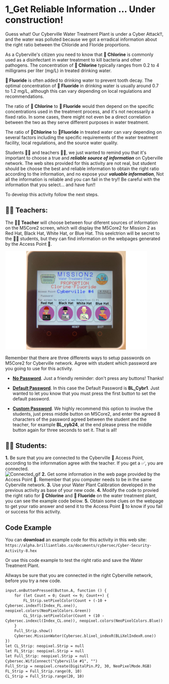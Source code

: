 # 1_Get Reliable Information ... Under construction!

Guess what! Our Cyberville Water Treatment Plant is under a Cyber Attack!!, and the water was polluted because we got a erradical information about the right ratio between the Chloride and Floride proportions.

As a Cyberville's citizen you need to know that __🧪 Chlorine__ is commonly used as a disinfectant in water treatment to kill bacteria and other pathogens. The concentration of __🧪 Chlorine__ typically ranges from 0.2 to 4 milligrams per liter (mg/L) in treated drinking water.

__🧪 Fluoride__ is often added to drinking water to prevent tooth decay. The optimal concentration of __🧪 Fluoride__ in drinking water is usually around 0.7 to 1.2 mg/L, although this can vary depending on local regulations and recommendations.

The ratio of __🧪 Chlorine__ to __🧪 Fluoride__ would then depend on the specific concentrations used in the treatment process, and it's not necessarily a fixed ratio. In some cases, there might not even be a direct correlation between the two as they serve different purposes in water treatment.

The ratio of __🧪Chlorine__ to __🧪Fluoride__ in treated water can vary depending on several factors including the specific requirements of the water treatment facility, local regulations, and the source water quality.

Students 🧑‍🎓 and teachers 🧑‍🏫, we just wanted to remind you that it's important to choose a true and __*reliable source of information*__ on Cyberville network. The web sites provided for this activity are not real, but student should be choose the best and reliable information to obtain the right ratio according to the information, and no expose your __*valuable information*__, Not all the information is reliable and you can fail in the try!! Be careful with the information that you select... and have fun!!

To develop this activity follow the next steps. 

## __🧑‍🏫 Teachers:__

The __🧑‍🏫 Teacher__ will choose between four diferent sources of information on the M5Core2 screen, which will display the M5Core2 for Mission 2 as Red Hat, Black Hat, White Hat, or Blue Hat. This seelctrion will be secret to the 🧑‍🎓 students, but they can find information on the webpages generated by the Access Point 📳.

<img src="https://github.com/Brilliant-Labs/code.bl/blob/code_alpha/packaged/docs/static/mb/projects/bboard-tutorials-cyberville/ValuableData/2_Get_Reliable_Information/M2_M5core2.png?raw=true" alt="M2" title="Mission 2 in M5Core2" width="450" />


Remember that there are three differents ways to setup passwords on M5Core2 for Cyberville network. Agree with student which password are you going to use for this activity. 

- [__No Password__](https://www.canva.com/design/DAGJhwOPNfA/C7i4j-8NuAyaVB4WW4ZQLg/watch?utm_content=DAGJhwOPNfA&utm_campaign=designshare&utm_medium=link&utm_source=editor). Just a friendly reminder: don't press any buttons! Thanks!

- [__Default Password__](https://www.canva.com/design/DAGJh3x2cWc/WLy_dI8ckApegcX8nVluYw/watch?utm_content=DAGJh3x2cWc&utm_campaign=designshare&utm_medium=link&utm_source=editor). In this case the Default Password is __BL_Cybr1__. Just wanted to let you know that you must press the first button to set the default password. 

- [__Custom Password__](https://www.canva.com/design/DAGJhzixXtc/zuFnnSe0t3ZZR298o1uEjg/watch?utm_content=DAGJhzixXtc&utm_campaign=designshare&utm_medium=link&utm_source=editor). We highly recommend this option to involve the students, just press middle button on M5Core2, and enter the agreed 8 characters of the password agreed between the student and the teacher, for example __BL_cyb24__, at the end please press the middle button again for three seconds to set it. That is all!


## __🧑‍🎓 Students:__

__1.__ Be sure that you are connected to the Cyberville  📳 Access Point, according to the infornmation agree with the teacher.
If you get a ✅, you are connected.  
<img src="https://github.com/Brilliant-Labs/code.bl/blob/code_alpha/packaged/docs/static/mb/projects/bboard-tutorials-cyberville/Networking/1_Connecting/Connected_gif.gif?raw=true" alt="Connected_gif" title="If you get a ✅, you are connected to Access Point" width="300" />
__2.__ Get some information in the web page provided by the Access Point 📳. Remember that you computer needs to be in the same Cyberville network.
__3.__ Use your Water Plant Calibration developed in the previous activity as base of your new code.
__4.__ Modify the code to provied the right ratio for __🧪 Chlorine__ and __🧪 Fluoride__ on the water treatment plant, you can see the example code below.
__5.__ Obtain some clues on the webpage to get your ratio answer and send it to the Access Point 📳 to know if you fail or success for this activity.

## Code Example

You can __download__ an example code for this activity in this web site: `https://alpha.brilliantlabs.ca/documents/cybersec/Cyber-Security-Activity-8.hex`

Or use this code example to test the right ratio and save the Water Treatment Plant.

Allways be sure that you are connected in the right Cyberville network, before you try a new code.

```blocks
input.onButtonPressed(Button.A, function () {
    for (let Count = 0; Count <= 9; Count++) {
        FL_Strip.setPixelColor(Count + (-10 + Cybersec.indexfl(Index_FL.one)), neopixel.colors(NeoPixelColors.Green))
        CL_Strip.setPixelColor(Count + (10 - Cybersec.indexcl(Index_CL.one)), neopixel.colors(NeoPixelColors.Blue))
    }
    Full_Strip.show()
    Cybersec.MissionWater(Cybersec.blixel_indexR(BLiXelIndexR.one))
})
let CL_Strip: neopixel.Strip = null
let FL_Strip: neopixel.Strip = null
let Full_Strip: neopixel.Strip = null
Cybersec.WifiConnect("Cyberville #1", "")
Full_Strip = neopixel.create(DigitalPin.P2, 30, NeoPixelMode.RGB)
FL_Strip = Full_Strip.range(0, 10)
CL_Strip = Full_Strip.range(20, 10)

```